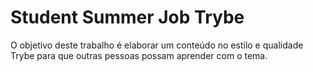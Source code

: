 # Student Summer Job Trybe

O objetivo deste trabalho é elaborar um conteúdo no estilo e qualidade Trybe para que outras pessoas possam aprender com o tema.
